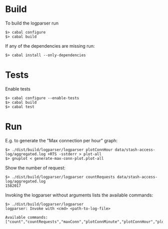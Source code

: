 Build
=====

To build the logparser run

    $> cabal configure
    $> cabal build

If any of the dependencies are missing run:

    $> cabal install --only-dependencies


Tests
=====

Enable tests

    $> cabal configure --enable-tests
    $> cabal build
    $> cabal test


Run
===

E.g. to generate the "Max connection per hour" graph:

    $> ./dist/build/logparser/logparser plotConnHour data/stash-access-log/aggregated.log +RTS -sstderr > plot-all
    $> gnuplot < generate-max-conn-plot.plot-all

Show the number of request:

    $> ./dist/build/logparser/logparser countRequests data/stash-access-log/aggregated.log
    1582017

Invoking the logparser without arguments lists the available commands:

    $> ./dist/build/logparser/logparser
    logparser: Invoke with <cmd> <path-to-log-file>

    Available commands: ["count","countRequests","maxConn","plotConnMinute","plotConnHour","plotGitOperations","protocol"]
